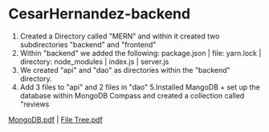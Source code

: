 # CesarHernandez-backend
1. Created a Directory called "MERN" and within it created two subdirectories "backend" and "frontend"
2. Within "backend" we added the following: package.json | file: yarn.lock | directory: node_modules |
index.js | server.js
3. We created "api" and "dao" as directories within the "backend" directory.
4. Add 3 files to "api" and 2 files in "dao"
5.Installed MangoDB + set up the database within MongoDB Compass and created a collection 
called "reviews


[MongoDB.pdf](https://github.khoury.northeastern.edu/NEU-CS5610-SU23/CesarHernandez-backend/files/289/MongoDB.pdf) 
|
[File Tree.pdf](https://github.khoury.northeastern.edu/NEU-CS5610-SU23/CesarHernandez-backend/files/290/File.Tree.pdf)
